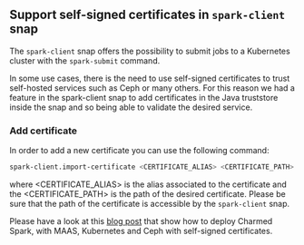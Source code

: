 ## Support self-signed certificates in `spark-client` snap

The `spark-client` snap offers the possibility to submit jobs to a Kubernetes cluster with the `spark-submit` command. 

In some use cases, there is the need to use self-signed certificates to trust self-hosted services such as Ceph or many others. 
For this reason we had a feature in the spark-client snap to add certificates in the Java truststore inside the snap and so being able to validate the desired service.

### Add certificate

In order to add a new certificate you can use the following command:

```bash
spark-client.import-certificate <CERTIFICATE_ALIAS> <CERTIFICATE_PATH>
```

where <CERTIFICATE_ALIAS> is the alias associated to the certificate and the <CERTIFICATE_PATH> is the path of the desired certificate. Please be sure that the path of the certificate is accessible by the `spark-client` snap. 

Please have a look at this [blog post](https://ubuntu.com/blog/deploy-an-on-premise-data-hub-with-canonical-maas-spark-kubernetes-and-ceph) that show how to deploy Charmed Spark, with MAAS, Kubernetes and Ceph with self-signed certificates.